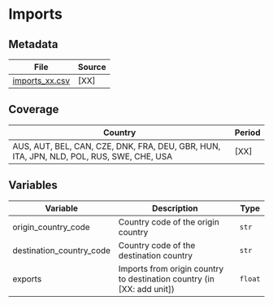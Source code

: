 # Imports

## Metadata

File | Source
---|---
[imports_xx.csv](https://github.com/cverluise/patentcity/tree/feature/assets/assets) | [XX]

## Coverage

Country | Period
---|---
AUS, AUT, BEL, CAN, CZE, DNK, FRA, DEU, GBR, HUN, ITA, JPN, NLD, POL, RUS, SWE, CHE, USA | [XX]


## Variables

Variable|Description    | Type
---|---|---
origin_country_code     | Country code of the origin country| `str`
destination_country_code| Country code of the destination country | `str`
exports                | Imports from origin country to destination country (in [XX: add unit]) | `float`
